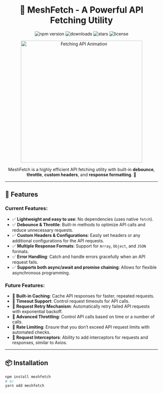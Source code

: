 <h1 align="center">🚀 MeshFetch - A Powerful API Fetching Utility</h1>

<p align="center">
  <img src="https://img.shields.io/npm/v/meshfetch?color=blue&label=npm" alt="npm version">
  <img src="https://img.shields.io/npm/dt/meshfetch?color=green&label=downloads" alt="downloads">
  <img src="https://img.shields.io/github/stars/your-username/meshfetch?color=yellow" alt="stars">
  <img src="https://img.shields.io/github/license/your-username/meshfetch?color=red" alt="license">
</p>

<p align="center">
  <img src="https://media2.giphy.com/media/v1.Y2lkPTc5MGI3NjExdWFoYjVlY3dtNXduZHlxOHVjNGc0OTBqY3hqNXFlMGxvcXp2cW1qOCZlcD12MV9pbnRlcm5hbF9naWZfYnlfaWQmY3Q9Zw/xT9IgFLfWUZigjoem4/giphy.gif" width="400" alt="Fetching API Animation">
</p>

<p align="center">
  MeshFetch is a highly efficient API fetching utility with built-in <strong>debounce</strong>, <strong>throttle</strong>, <strong>custom headers</strong>, and <strong>response formatting</strong>. 🚀 
</p>

---

## 📌 **Features**
### Current Features:
- ✅ **Lightweight and easy to use**: No dependencies (uses native `fetch`).
- ✅ **Debounce & Throttle**: Built-in methods to optimize API calls and reduce unnecessary requests.
- ✅ **Custom Headers & Configurations**: Easily set headers or any additional configurations for the API requests.
- ✅ **Multiple Response Formats**: Support for `Array`, `Object`, and `JSON` formats.
- ✅ **Error Handling**: Catch and handle errors gracefully when an API request fails.
- ✅ **Supports both async/await and promise chaining**: Allows for flexible asynchronous programming.

### Future Features:
- 🔧 **Built-in Caching**: Cache API responses for faster, repeated requests.
- 🔧 **Timeout Support**: Control request timeouts for API calls.
- 🔧 **Request Retry Mechanism**: Automatically retry failed API requests with exponential backoff.
- 🔧 **Advanced Throttling**: Control API calls based on time or a number of calls.
- 🔧 **Rate Limiting**: Ensure that you don’t exceed API request limits with automated checks.
- 🔧 **Request Interceptors**: Ability to add interceptors for requests and responses, similar to Axios.

---

## 📦 **Installation**
```sh
npm install meshfetch
# or
yarn add meshfetch
